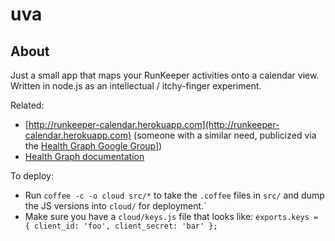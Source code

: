 # uva

## About

Just a small app that maps your RunKeeper activities onto a calendar view. Written in node.js as an intellectual / itchy-finger experiment.


Related:

* [http://runkeeper-calendar.herokuapp.com](http://runkeeper-calendar.herokuapp.com) (someone with a similar need, publicized via the [Health Graph Google Group](http://groups.google.com/group/HealthGraph)])
* [Health Graph documentation](http://developer.runkeeper.com/healthgraph)

To deploy:

* Run `coffee -c -o cloud src/*` to take the `.coffee` files in `src/` and dump the JS versions into `cloud/` for deployment.`
* Make sure you have a `cloud/keys.js` file that looks like: `exports.keys = { client_id: 'foo', client_secret: 'bar' };`
